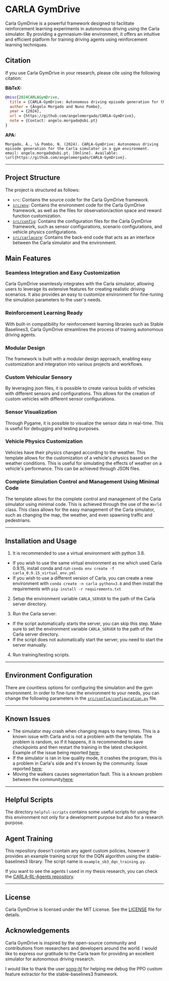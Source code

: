# CARLA GymDrive

Carla GymDrive is a powerful framework designed to facilitate reinforcement learning experiments in autonomous driving using the Carla simulator. By providing a gymnasium-like environment, it offers an intuitive and efficient platform for training driving agents using reinforcement learning techniques.

## Citation

If you use Carla GymDrive in your research, please cite using the following citation:

**BibTeX:**
```bibtex
@misc{2024CARLAGymDrive,
  title = {CARLA-GymDrive: Autonomous driving episode generation for the Carla simulator in a gym environment.},
  author = {Ângelo Morgado and Nuno Pombo},
  year = {2024},
  url = {https://github.com/angelomorgado/CARLA-GymDrive},
  note = {Contact: angelo.morgado@ubi.pt}
}
```

**APA:**
```apa
Morgado, Â., \& Pombo, N. (2024). CARLA-GymDrive: Autonomous driving episode generation for the Carla simulator in a gym environment. email: angelo.morgado@ubi.pt. [Online]. Available: \url{https://github.com/angelomorgado/CARLA-GymDrive}.
```

---

## Project Structure

The project is structured as follows:

- `src`: Contains the source code for the Carla GymDrive framework.
- [`src/env`](src/env/README.md): Contains the environment code for the Carla GymDrive framework, as well as the files for observation/action space and reward function customization.
- [`src/config`](src/config/README.md): Contains the configuration files for the Carla GymDrive framework, such as sensor configurations, scenario configurations, and vehicle physics configurations.
- [`src/carlacore`](src/carlacore/README.md): Contains the back-end code that acts as an interface between the Carla simulator and the environment.	

## Main Features

### Seamless Integration and Easy Customization

Carla GymDrive seamlessly integrates with the Carla simulator, allowing users to leverage its extensive features for creating realistic driving scenarios. It also provides an easy to customize environment for fine-tuning the simulation parameters to the user's needs.

### Reinforcement Learning Ready

With built-in compatibility for reinforcement learning libraries such as Stable Baselines3, Carla GymDrive streamlines the process of training autonomous driving agents.

### Modular Design

The framework is built with a modular design approach, enabling easy customization and integration into various projects and workflows.

### Custom Vehicular Sensory

By leveraging json files, it is possible to create various builds of vehicles with different sensors and configurations. This allows for the creation of custom vehicles with different sensor configurations.

### Sensor Visualization

Through Pygame, it is possible to visualize the sensor data in real-time. This is useful for debugging and testing purposes.

### Vehicle Physics Customization

Vehicles have their physics changed according to the weather. This template allows for the customization of a vehicle's physics based on the weather conditions. This is useful for simulating the effects of weather on a vehicle's performance. This can be achieved through JSON files.

### Complete Simulation Control and Management Using Minimal Code

The template allows for the complete control and management of the Carla simulator using minimal code. This is achieved through the use of the `World` class. This class allows for the easy management of the Carla simulator, such as changing the map, the weather, and even spawning traffic and pedestrians.

---

## Installation and Usage

1. It is recommended to use a virtual environment with python 3.8.

- If you wish to use the same virtual environment as me which used Carla 0.9.15, install conda and run `conda env create -f carla_0.9.15_virtual_env.yml`
- If you wish to use a different version of Carla, you can create a new environment with `conda create -n carla python=3.8` and then install the requirements with `pip install -r requirements.txt`

2. Setup the environment variable `CARLA_SERVER` to the path of the Carla server directory.

3. Run the Carla server:

- If the script automatically starts the server, you can skip this step. Make sure to set the environment variable `CARLA_SERVER` to the path of the Carla server directory.
- If the script does not automatically start the server, you need to start the server manually.

4. Run training/testing scripts.

---

## Environment Configuration

There are countless options for configuring the simulation and the gym environment. In order to fine-tune the environment to your needs, you can change the following parameters in the [`src/config/configuration.py`](`src/config/configuration.py`) file.

---

## Known Issues

- The simulator may crash when changing maps to many times. This is a known issue with Carla and is not a problem with the template. The problem is random, so if it happens, it is recommended to save checkpoints and then restart the training in the latest checkpoint. Example of the issue being reported [here](https://github.com/carla-simulator/carla/issues/4711);
- If the simulator is ran in low quality mode, it crashes the program, this is a problem in Carla's side and it's known by the community. Issue reported [here](https://github.com/carla-simulator/carla/issues/6399);
- Moving the walkers causes segmentation fault. This is a known problem between the community[here](https://github.com/carla-simulator/carla/issues/4155);

---
## Helpful Scripts

The directory `helpful-scripts` contains some useful scripts for using the this environment not only for a development purpose but also for a research purpose.

## Agent Training

This repository doesn't contain any agent custom policies, however it provides an example training script for the DQN algorithm using the stable-baselines3 library. The script name is `example_sb3_dqn_training.py`.

If you want to see the agents I used in my thesis research, you can check the [CARLA-RL-Agents repository](https://github.com/angelomorgado/CARLA-RL-Agents).

---

## License

Carla GymDrive is licensed under the MIT License. See the [LICENSE](/LICENSE) file for details.

## Acknowledgements

Carla GymDrive is inspired by the open-source community and contributions from researchers and developers around the world. I would like to express our gratitude to the Carla team for providing an excellent simulator for autonomous driving research.

I would like to thank the user [song-hl](https://github.com/song-hl) for helping me debug the PPO custom feature extractor for the stable-baselines3 framework.
